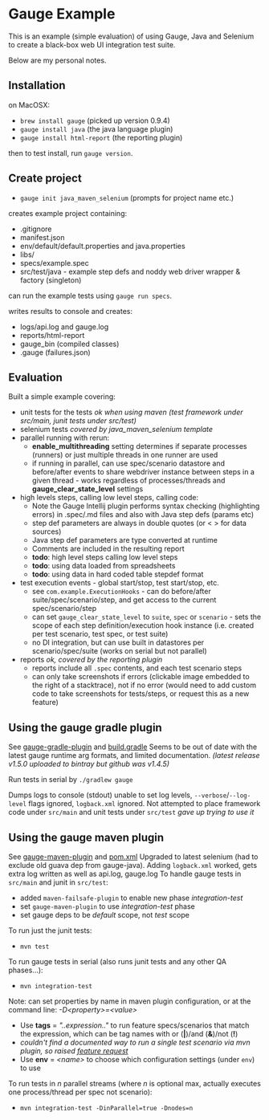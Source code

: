 # Gauge Example
This is an example (simple evaluation) of using Gauge, Java and Selenium to create a black-box web UI integration test suite.

Below are my personal notes.

## Installation
on MacOSX:
* ```brew install gauge``` (picked up version 0.9.4)
* ```gauge install java``` (the java language plugin)
* ```gauge install html-report``` (the reporting plugin)

then to test install, run ```gauge version```.

## Create project
* ```gauge init java_maven_selenium``` (prompts for project name etc.)

creates example project containing:
* .gitignore
* manifest.json
* env/default/default.properties and java.properties
* libs/
* specs/example.spec
* src/test/java - example step defs and noddy web driver wrapper & factory (singleton)

can run the example tests using ```gauge run specs```.

writes results to console and creates:
* logs/api.log and gauge.log
* reports/html-report
* gauge_bin (compiled classes)
* .gauge (failures.json)


## Evaluation
Built a simple example covering:
* unit tests for the tests _ok when using maven (test framework under src/main, junit tests under src/test)_
* selenium tests _covered by java_maven_selenium template_
* parallel running with rerun:
   * **enable_multithreading** setting determines if separate processes (runners) or just multiple threads in one runner are used
   * if running in parallel, can use spec/scenario datastore and before/after events to share webdriver instance between steps 
     in a given thread - works regardless of processes/threads and **gauge_clear_state_level** settings
* high levels steps, calling low level steps, calling code:
   * Note the Gauge Intellij plugin performs syntax checking (highlighting errors) in .spec/.md files and also with Java step defs (params etc)
   * step def parameters are always in double quotes (or &lt; &gt; for data sources)
   * Java step def parameters are type converted at runtime
   * Comments are included in the resulting report
   * **todo**: high level steps calling low level steps
   * **todo**: using data loaded from spreadsheets
   * **todo**: using data in hard coded table stepdef format
* test execution events - global start/stop, test start/stop, etc.
   * see ```com.example.ExecutionHooks``` - can do before/after suite/spec/scenario/step, and get access to the current spec/scenario/step
   * can set ```gauge_clear_state_level``` to ```suite```, ```spec``` or ```scenario``` - sets the scope of each step definition/execution hook instance
      (i.e. created per test scenario, test spec, or test suite)
   * no DI integration, but can use built in datastores per scenario/spec/suite (works on serial but not parallel)
* reports _ok, covered by the reporting plugin_
   * reports include all ```.spec``` contents, and each test scenario steps
   * can only take screenshots if errors (clickable image embedded to the right of a stacktrace), not if no error
      (would need to add custom code to take screenshots for tests/steps, or request this as a new feature)


## Using the gauge gradle plugin
See [gauge-gradle-plugin](https://github.com/manupsunny/gauge-gradle-plugin) and [build.gradle](build.gradle)
Seems to be out of date with the latest gauge runtime arg formats, and limited documentation.
_(latest release v1.5.0 uploaded to bintray but github was v1.4.5)_

Run tests in serial by ```./gradlew gauge```

Dumps logs to console (stdout) unable to set log levels, ```--verbose```/```--log-level``` flags ignored, ```logback.xml``` ignored.
Not attempted to place framework code under ```src/main``` and unit tests under ```src/test```
_gave up trying to use it_

## Using the gauge maven plugin
See [gauge-maven-plugin](https://github.com/getgauge/gauge-maven-plugin) and [pom.xml](pom.xml)
Upgraded to latest selenium (had to exclude old guava dep from gauge-java).
Adding ```logback.xml``` worked, gets extra log written as well as api.log, gauge.log
To handle gauge tests in ```src/main``` and junit in ```src/test```:
* added ```maven-failsafe-plugin``` to enable new phase *integration-test*
* set ```gauge-maven-plugin``` to use *integration-test* phase
* set gauge deps to be *default* scope, not *test* scope

To run just the junit tests:
* ```mvn test```

To run gauge tests in serial (also runs junit tests and any other QA phases...):
* ```mvn integration-test```

Note: can set properties by name in maven plugin configuration, or at the command line: *-D&lt;property&gt;=&lt;value&gt;*
* Use **tags** = *"..expression.."* to run feature specs/scenarios that match the expression, 
  which can be tag names with or (**|**)/and (**&**)/not (**!**)
* _couldn't find a documented way to run a single test scenario via mvn plugin, so raised [feature request](https://github.com/getgauge/gauge-maven-plugin/issues/27)_
* Use **env** = *&lt;name&gt;* to choose which configuration settings (under ```env```) to use

To run tests in *n* parallel streams (where *n* is optional max, actually executes one process/thread per spec not scenario):
* ```mvn integration-test -DinParallel=true -Dnodes=n```
